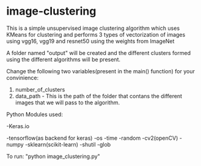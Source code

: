 # image-clustering

This is a simple unsupervised image clustering algorithm which uses KMeans for clustering and performs 3 types of vectorization of images using vgg16, vgg19 and resnet50 using the weights from ImageNet

A folder named "output" will be created and the different clusters formed using the different algorithms will be present. 

Change the following two variables(present in the main() function) for your convinience:
1) number_of_clusters  
2) data_path - This is the path of the folder that contans the different images that we will pass to the algorithm.

Python Modules used:

-Keras.io

-tensorflow(as backend for keras)
-os
-time
-random
-cv2(openCV)
-numpy
-sklearn(scikit-learn)
-shutil
-glob

To run: "python image_clustering.py"

